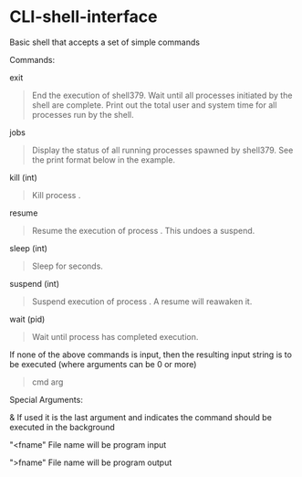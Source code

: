 # CLI-shell-interface
Basic shell that accepts a set of simple commands

Commands: 

exit 
>End the execution of shell379. Wait until all processes initiated by the
shell are complete. Print out the total user and system time for all
processes run by the shell.

jobs
>Display the status of all running processes spawned by shell379. See
the print format below in the example.

kill (int)
>Kill process <int>.
 
resume 
><int> Resume the execution of process <int>. This undoes a suspend.
  
sleep (int)
>Sleep for <int> seconds.
  
suspend (int)
>Suspend execution of process <int>. A resume will reawaken it.
  
  
wait (pid)
>Wait until process <int> has completed execution.

If none of the above commands is input, then the resulting input string is to be executed (where arguments can be 0 or more)
> cmd arg

Special Arguments:


&
If used it is the last argument and indicates the command should be executed in the background


"<fname"
File name will be program input


">fname"
File name will be program output
